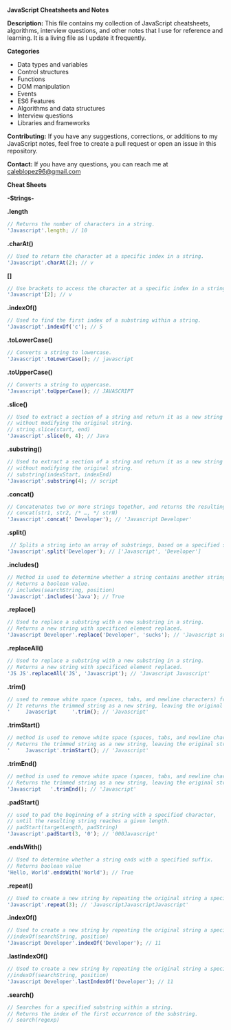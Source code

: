 **JavaScript Cheatsheets and Notes**

**Description:**
This file contains my collection of JavaScript cheatsheets, algorithms, interview questions, and other notes that I use for reference and learning. It is a living file as I update it frequently.

**Categories**
<ul> 
<li>Data types and variables</li>
<li>Control structures</li>
<li>Functions</li>
<li>DOM manipulation</li>
<li>Events</li>
<li>ES6 Features</li>
<li>Algorithms and data structures</li>
<li>Interview questions</li>
<li>Libraries and frameworks</li>
</ul>

**Contributing:**
If you have any suggestions, corrections, or additions to my JavaScript notes, feel free to create a pull request or open an issue in this repository.

**Contact:**
If you have any questions, you can reach me at caleblopez96@gmail.com





**Cheat Sheets**<br>

**-Strings-**<br>

**.length** 
``` js
// Returns the number of characters in a string.
'Javascript'.length; // 10
```
**.charAt()**
``` js
// Used to return the character at a specific index in a string.
'Javascript'.charAt(2); // v
```
**[]**
``` js
// Use brackets to access the character at a specific index in a string.
'Javascript'[2]; // v
```
**.indexOf()**
``` js
// Used to find the first index of a substring within a string.
'Javascript'.indexOf('c'); // 5
```
**.toLowerCase()**
``` js
// Converts a string to lowercase.
'Javascript'.toLowerCase(); // javascript
```
**.toUpperCase()**
``` js
// Converts a string to uppercase.
'Javascript'.toUpperCase(); // JAVASCRIPT
```
**.slice()**
``` js
// Used to extract a section of a string and return it as a new string
// without modifying the original string.
// string.slice(start, end)
'Javascript'.slice(0, 4); // Java
```
**.substring()**
``` js
// Used to extract a section of a string and return it as a new string
// without modifying the original string.
// substring(indexStart, indexEnd)
'Javascript'.substring(4); // script
```
**.concat()**
``` js
// Concatenates two or more strings together, and returns the resulting concatenated string.
// concat(str1, str2, /* …, */ strN)
'Javascript'.concat(' Developer'); // 'Javascript Developer'
```
**.split()**
``` js
 // Splits a string into an array of substrings, based on a specified separator string or regular expression.
'Javascript'.split('Developer'); // ['Javascript', 'Developer']
```
**.includes()**
``` js
// Method is used to determine whether a string contains another string. 
// Returns a boolean value.
// includes(searchString, position)
'Javascript'.includes('Java'); // True
```
**.replace()**
``` js
// Used to replace a substring with a new substring in a string.
// Returns a new string with specificed element replaced.
'Javascript Developer'.replace('Developer', 'sucks'); // 'Javascript sucks'
```
**.replaceAll()**
``` js
// Used to replace a substring with a new substring in a string.
// Returns a new string with specificed element replaced.
'JS JS'.replaceAll('JS', 'Javascript'); // 'Javascript Javascript'
```
**.trim()**
``` js
// used to remove white space (spaces, tabs, and newline characters) from both ends of a string.
// It returns the trimmed string as a new string, leaving the original string unchanged.
'     Javascript     '.trim(); // 'Javascript'
```
**.trimStart()**
``` js
// method is used to remove white space (spaces, tabs, and newline characters) from the beginning of a string. 
// Returns the trimmed string as a new string, leaving the original string unchanged.
'     Javascript'.trimStart(); // 'Javascript'
```
**.trimEnd()**
``` js
// method is used to remove white space (spaces, tabs, and newline characters) from the end of a string. 
// Returns the trimmed string as a new string, leaving the original string unchanged.
'Javascript   '.trimEnd(); // 'Javascript'
```
**.padStart()**
``` js
// used to pad the beginning of a string with a specified character, 
// until the resulting string reaches a given length.
// padStart(targetLength, padString)
'Javascript'.padStart(3, '0'); // '000Javascript'
```
**.endsWith()**
``` js
// Used to determine whether a string ends with a specified suffix. 
// Returns boolean value
'Hello, World'.endsWith('World'); // True
```
**.repeat()**
``` js
// Used to create a new string by repeating the original string a specified number of times.
'Javascript'.repeat(3); // 'JavascriptJavascriptJavascript'
```
**.indexOf()**
``` js
// Used to create a new string by repeating the original string a specified number of times.
//indexOf(searchString, position)
'Javascript Developer'.indexOf('Developer'); // 11
```
**.lastIndexOf()**
``` js
// Used to create a new string by repeating the original string a specified number of times.
//indexOf(searchString, position)
'Javascript Developer'.lastIndexOf('Developer'); // 11
```
**.search()**
``` js
// Searches for a specified substring within a string.
// Returns the index of the first occurrence of the substring.
// search(regexp)
```